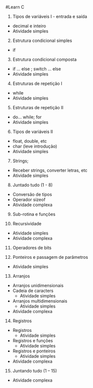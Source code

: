 #Learn C
1. Tipos de variáveis I - entrada e saída
  * decimal e inteiro
  * Atividade simples

2. Estrutura condicional simples
  * if

3. Estrutura condicional composta
  * if … else ; switch … else 
  * Atividade simples

4. Estruturas de repetição I
  * while
  * Atividade simples

5. Estruturas de repetição II
  * do… while; for
  * Atividade simples

6. Tipos de variáveis II
  * float, double, etc
  * char (leve introdução)
  * Atividade simples

7. Strings;
  * Receber strings, converter letras, etc
  * Atividade simples

8. Juntado tudo (1 - 8)
  * Conversão de tipos
  * Operador sizeof
  * Atividade complexa

9. Sub-rotina e funções

10. Recursividade
  * Atividade simples
  * Atividade complexa

11. Operadores de bits

12. Ponteiros e passagem de parâmetros
  * Atividade simples

13. Arranjos
  * Arranjos unidimensionais
  * Cadeia de caracters
    * Atividade simples
  * Arranjos multidimensionais
    * Atividade simples
  * Atividade complexa

14. Registros
  * Registros
    * Atividade simples
  * Registros e funções
    * Atividade simples
  * Registros e ponteiros
    * Atividade simples
  * Atividade complexa

15. Juntando tudo (1 – 15)
  * Atividade complexa
